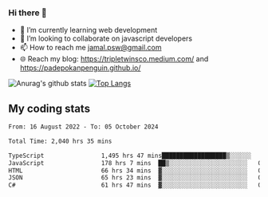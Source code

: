 ### Hi there 👋

<!--
**padepokanpenguin/padepokanpenguin** is a ✨ _special_ ✨ repository because its `README.md` (this file) appears on your GitHub profile.
-->

- 🌱 I’m currently learning  web development
- 👯 I’m looking to collaborate on javascript developers
- 📫 How to reach me jamal.psw@gmail.com
- 🌐 Reach my blog:
   https://tripletwinsco.medium.com/ and
   https://padepokanpenguin.github.io/

![Anurag's github stats](https://github-readme-stats.vercel.app/api?username=padepokanpenguin&count_private=true&disable_animations=false&show_icons=true&theme=default)
[![Top Langs](https://github-readme-stats.vercel.app/api/top-langs/?username=padepokanpenguin&theme=default&layout=compact)](https://github.com/padepokanpenguin)

## My coding stats

<!--START_SECTION:waka-->

```txt
From: 16 August 2022 - To: 05 October 2024

Total Time: 2,040 hrs 35 mins

TypeScript                1,495 hrs 47 mins██████████████████▒░░░░░░   73.30 %
JavaScript                178 hrs 7 mins  ██▒░░░░░░░░░░░░░░░░░░░░░░   08.73 %
HTML                      66 hrs 34 mins  ▓░░░░░░░░░░░░░░░░░░░░░░░░   03.26 %
JSON                      65 hrs 23 mins  ▓░░░░░░░░░░░░░░░░░░░░░░░░   03.20 %
C#                        61 hrs 47 mins  ▓░░░░░░░░░░░░░░░░░░░░░░░░   03.03 %
```

<!--END_SECTION:waka-->


